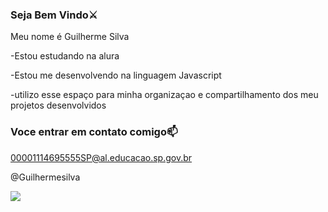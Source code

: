 ### Seja Bem Vindo⚔️

Meu nome é Guilherme Silva 

-Estou estudando na alura

-Estou me desenvolvendo na linguagem Javascript

-utilizo esse espaço para minha organizaçao e compartilhamento dos meu projetos desenvolvidos

### Voce entrar em contato comigo📫

00001114695555SP@al.educacao.sp.gov.br

@Guilhermesilva

![](ttps://media1.tenor.com/m/pvFJwncehzIAAAAC/hello-there-private-from-penguins-of-madagascar.gif)

